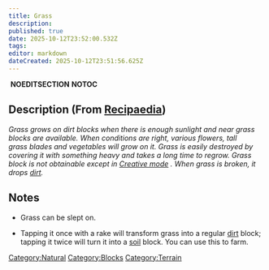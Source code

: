 ```yaml
---
title: Grass
description: 
published: true
date: 2025-10-12T23:52:00.532Z
tags: 
editor: markdown
dateCreated: 2025-10-12T23:51:56.625Z
---
```


 __NOEDITSECTION__ __NOTOC__

## Description (From [Recipaedia](Recipaedia "wikilink"))

*Grass grows on dirt blocks when there is enough sunlight and near grass
blocks are available. When conditions are right, various flowers, tall
grass blades and vegetables will grow on it. Grass is easily destroyed
by covering it with something heavy and takes a long time to regrow.
Grass block is not obtainable except in [Creative
mode](Creative_Gamemode "wikilink") . When grass is broken, it drops
[dirt](dirt "wikilink").*

## Notes

  - Grass can be slept on.

<!-- end list -->

  - Tapping it once with a rake will transform grass into a regular
    [dirt](Dirt "wikilink") block; tapping it twice will turn it into a
    [soil](soil "wikilink") block. You can use this to farm.

[Category:Natural](Category:Natural "wikilink")
[Category:Blocks](Category:Blocks "wikilink")
[Category:Terrain](Category:Terrain "wikilink")